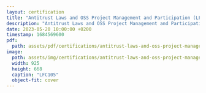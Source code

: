 ```yaml
---
layout: certification
title: "Antitrust Laws and OSS Project Management and Participation (LFC105)"
description: "Antitrust Laws and OSS Project Management and Participation (LFC105)"
date: 2023-05-20 10:00:00 +0200
timestamp: 1684569600
pdf:
  path: assets/pdf/certifications/antitrust-laws-and-oss-project-management-and-participation-lfc105.pdf
image:
  path: assets/img/certifications/antitrust-laws-and-oss-project-management-and-participation-lfc105.webp
  width: 925
  height: 668
  caption: "LFC105"
  object-fit: cover
---
```


